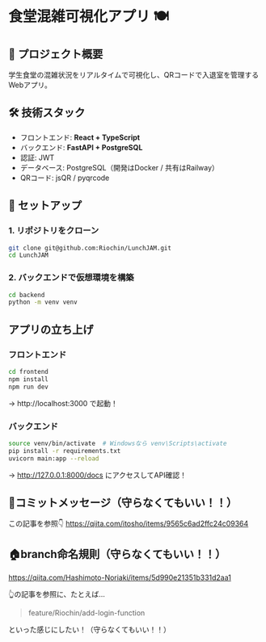 # 食堂混雑可視化アプリ 🍽️

## 🎯 プロジェクト概要
学生食堂の混雑状況をリアルタイムで可視化し、QRコードで入退室を管理するWebアプリ。

## 🛠 技術スタック
- フロントエンド: **React + TypeScript**
- バックエンド: **FastAPI + PostgreSQL**
- 認証: JWT
- データベース: PostgreSQL（開発はDocker / 共有はRailway）
- QRコード: jsQR / pyqrcode

## 🚀 セットアップ
### 1. リポジトリをクローン
```sh
git clone git@github.com:Riochin/LunchJAM.git
cd LunchJAM
```

### 2. バックエンドで仮想環境を構築
```sh
cd backend
python -m venv venv
```

## アプリの立ち上げ
### フロントエンド
```sh
cd frontend
npm install
npm run dev
```
→ http://localhost:3000 で起動！

### バックエンド
```sh
source venv/bin/activate  # Windowsなら venv\Scripts\activate
pip install -r requirements.txt
uvicorn main:app --reload
```
→ http://127.0.0.1:8000/docs にアクセスしてAPI確認！

## 📝コミットメッセージ（守らなくてもいい！！）
この記事を参照👇
https://qiita.com/itosho/items/9565c6ad2ffc24c09364

## 🏠branch命名規則（守らなくてもいい！！）
https://qiita.com/Hashimoto-Noriaki/items/5d990e21351b331d2aa1

👆の記事を参照に、たとえば...

> feature/Riochin/add-login-function

といった感じにしたい！（守らなくてもいい！！）
